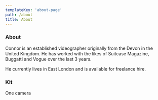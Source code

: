 ```yaml
---
templateKey: 'about-page'
path: /about
title: About
---
```

### About 
Connor is an established videographer originally from the Devon in the United Kingdom. He has worked with the likes of Suitcase Magazine, Buggatti and Vogue over the last 3 years.

He currently lives in East London and is available for freelance hire.

### Kit
One camera


